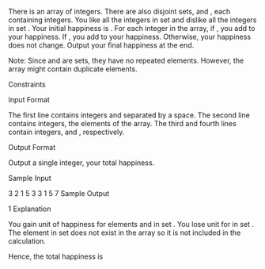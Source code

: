 There is an array of  integers. There are also  disjoint sets,  and , each containing  integers. You like all the integers in set  and dislike all the integers in set . Your initial happiness is . For each  integer in the array, if , you add  to your happiness. If , you add  to your happiness. Otherwise, your happiness does not change. Output your final happiness at the end.

Note: Since  and  are sets, they have no repeated elements. However, the array might contain duplicate elements.

Constraints



Input Format

The first line contains integers  and  separated by a space.
The second line contains  integers, the elements of the array.
The third and fourth lines contain  integers,  and , respectively.

Output Format

Output a single integer, your total happiness.

Sample Input

3 2
1 5 3
3 1
5 7
Sample Output

1
Explanation

You gain  unit of happiness for elements  and  in set . You lose  unit for  in set . The element  in set  does not exist in the array so it is not included in the calculation.

Hence, the total happiness is 